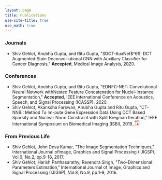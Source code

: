 ```yaml
---
layout: page
title: Publications
use-site-title: true
use_math: true
---
```



<h3>Journals</h3>
<ul>
<li>Shiv Gehlot, Anubha Gupta, and Ritu Gupta, "SDCT-AuxNet$^θ$: DCT Augmented Stain Deconvo-lutional CNN with Auxiliary Classifier for Cancer Diagnosis," <strong>Accepted</strong>, Medical Image Analysis, 2020.  </li>
</ul>

<h3>Conferences</h3>
<ul>
<li>Shiv Gehlot, Anubha Gupta, and Ritu Gupta, "EDNFC-NET: Convolutional Neural Network withNested Feature Concatenation for Nuclei-Instance Segmentation," <strong>Accepted</strong>, IEEE International Conference on Acoustics, Speech, and Signal Processing (ICASSP), 2020.</li>
  
<li> Shiv  Gehlot,  Akanksha  Farswan,  Anubha  Gupta  and  Ritu  Gupta,  "CT-NNBI:  Method  To  Im-pute Gene Expression Data Using DCT Based Sparsity and Nuclear Norm Constraint with Split Bregman Iteration," IEEE International Symposium on Biomedical Imaging (ISBI), 2019.<a href="https://ieeexplore.ieee.org/abstract/document/8759462">
<img border="0" alt="pdf" src="/img/PDF-Logo.png" width="18" height="18">
</a></li>
</ul>

<h3>From Previous Life</h3>
<ul>
  
<li> Shiv Gehlot, John Deva Kumar, "The Image Segmentation Techniques," International Journal ofImage, Graphics and Signal Processing (IJIGSP), Vol.9, No.2, pp.9-18, 2017.</li>

<li> Shiv Gehlot, Harish Parthasarathy, Ravendra Singh, "Two-Dimensional Parameters Estimation," International  Journal  of  Image,  Graphics  and  Signal  Processing  (IJIGSP), Vol.8,  No.9,  pp.1-9, 2016.</li>


</ul>

